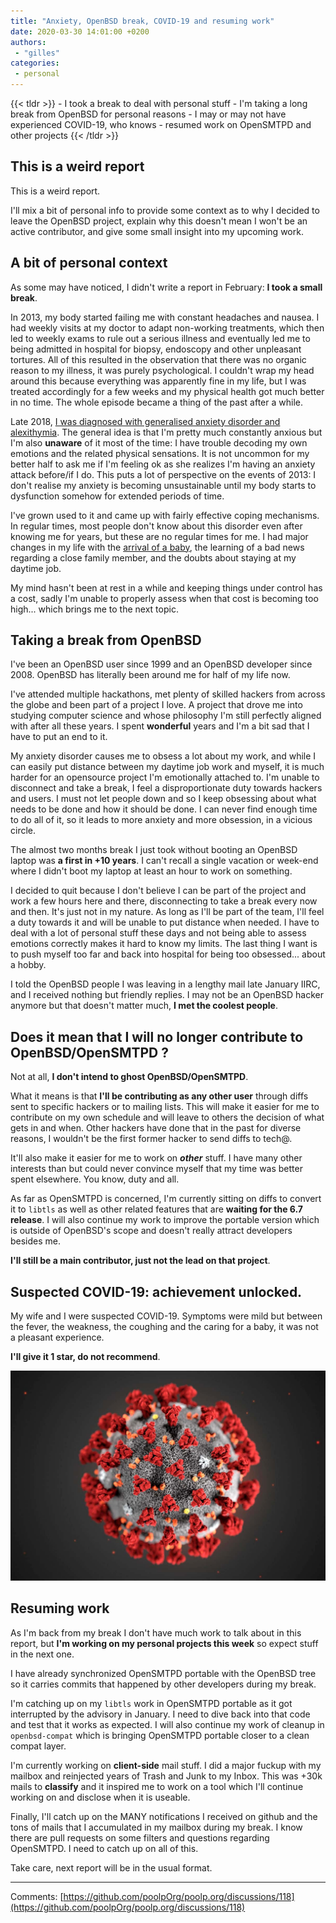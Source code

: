 ```yaml
---
title: "Anxiety, OpenBSD break, COVID-19 and resuming work"
date: 2020-03-30 14:01:00 +0200
authors:
 - "gilles"
categories:
 - personal
---
```


{{< tldr >}}
	- I took a break to deal with personal stuff
	- I'm taking a long break from OpenBSD for personal reasons
	- I may or may not have experienced COVID-19, who knows
	- resumed work on OpenSMTPD and other projects
{{< /tldr >}}


This is a weird report
--
This is a weird report.

I'll mix a bit of personal info to provide some context as to why I decided to leave the OpenBSD project,
explain why this doesn't mean I won't be an active contributor,
and give some small insight into my upcoming work.


A bit of personal context
--
As some may have noticed,
I didn't write a report in February:
**I took a small break**.


In 2013,
my body started failing me with constant headaches and nausea.
I had weekly visits at my doctor to adapt non-working treatments,
which then led to weekly exams to rule out a serious illness and eventually led me to being admitted in hospital for biopsy,
endoscopy and other unpleasant tortures.
All of this resulted in the observation that there was no organic reason to my illness,
it was purely psychological.
I couldn't wrap my head around this because everything was apparently fine in my life,
but I was treated accordingly for a few weeks and my physical health got much better in no time.
The whole episode became a thing of the past after a while.


Late 2018,
[I was diagnosed with generalised anxiety disorder and alexithymia](https://poolp.org/posts/2019-06-02/happy-new-year-2019-a-personal-post/).
The general idea is that I'm pretty much constantly anxious but I'm also **unaware** of it most of the time:
I have trouble decoding my own emotions and the related physical sensations.
It is not uncommon for my better half to ask me if I'm feeling ok as she realizes I'm having an anxiety attack before/if I do.
This puts a lot of perspective on the events of 2013:
I don't realise my anxiety is becoming unsustainable until my body starts to dysfunction somehow for extended periods of time.


I've grown used to it and came up with fairly effective coping mechanisms.
In regular times,
most people don't know about this disorder even after knowing me for years,
but these are no regular times for me.
I had major changes in my life with the
[arrival of a baby](https://poolp.org/posts/2019-09-21/september-2019-report-jules-opensmtpd-6.6.0-upcoming-release-and-related-things/),
the learning of a bad news regarding a close family member,
and the doubts about staying at my daytime job.


My mind hasn't been at rest in a while and keeping things under control has a cost,
sadly I'm unable to properly assess when that cost is becoming too high... which brings me to the next topic.


Taking a break from OpenBSD
--
I've been an OpenBSD user since 1999 and an OpenBSD developer since 2008.
OpenBSD has literally been around me for half of my life now.


I've attended multiple hackathons,
met plenty of skilled hackers from across the globe and been part of a project I love.
A project that drove me into studying computer science and whose philosophy I'm still perfectly aligned with after all these years.
I spent **wonderful** years and I'm a bit sad that I have to put an end to it.


My anxiety disorder causes me to obsess a lot about my work,
and while I can easily put distance between my daytime job work and myself,
it is much harder for an opensource project I'm emotionally attached to.
I'm unable to disconnect and take a break,
I feel a disproportionate duty towards hackers and users.
I must not let people down and so I keep obsessing about what needs to be done and how it should be done.
I can never find enough time to do all of it,
so it leads to more anxiety and more obsession,
in a vicious circle.

The almost two months break I just took without booting an OpenBSD laptop was **a first in +10 years**.
I can't recall a single vacation or week-end where I didn't boot my laptop at least an hour to work on something.


I decided to quit because I don't believe I can be part of the project and work a few hours here and there,
disconnecting to take a break every now and then.
It's just not in my nature.
As long as I'll be part of the team,
I'll feel a duty towards it and will be unable to put distance when needed.
I have to deal with a lot of personal stuff these days and not being able to assess emotions correctly makes it hard to know my limits.
The last thing I want is to push myself too far and back into hospital for being too obsessed... about a hobby.


I told the OpenBSD people I was leaving in a lengthy mail late January IIRC,
and I received nothing but friendly replies.
I may not be an OpenBSD hacker anymore but that doesn't matter much,
**I met the coolest people**.



Does it mean that I will no longer contribute to OpenBSD/OpenSMTPD ?
--
Not at all, **I don't intend to ghost OpenBSD/OpenSMTPD**.

What it means is that **I'll be contributing as any other user** through diffs sent to specific hackers or to mailing lists.
This will make it easier for me to contribute on my own schedule and will leave to others the decision of what gets in and when.
Other hackers have done that in the past for diverse reasons,
I wouldn't be the first former hacker to send diffs to tech@.

It'll also make it easier for me to work on **_other_** stuff.
I have many other interests than but could never convince myself that my time was better spent elsewhere.
You know, duty and all.

As far as OpenSMTPD is concerned,
I'm currently sitting on diffs to convert it to `libtls` as well as other related features that are **waiting for the 6.7 release**.
I will also continue my work to improve the portable version which is outside of OpenBSD's scope and doesn't really attract developers besides me.

**I'll still be a main contributor, just not the lead on that project**.


Suspected COVID-19: achievement unlocked.
--
My wife and I were suspected COVID-19.
Symptoms were mild but between the fever, the weakness, the coughing and the caring for a baby,
it was not a pleasant experience.

**I'll give it 1 star, do not recommend**.

<center>
	<img src="feature.jpg" />
</center>

Resuming work
--
As I'm back from my break I don't have much work to talk about in this report,
but **I'm working on my personal projects this week** so expect stuff in the next one.

I have already synchronized OpenSMTPD portable with the OpenBSD tree so it carries commits that happened by other developers during my break.

I'm catching up on my `libtls` work in OpenSMTPD portable as it got interrupted by the advisory in January.
I need to dive back into that code and test that it works as expected.
I will also continue my work of cleanup in `openbsd-compat` which is bringing OpenSMTPD portable closer to a clean compat layer.

I'm currently working on **client-side** mail stuff.
I did a major fuckup with my mailbox and reinjected years of Trash and Junk to my Inbox.
This was +30k mails to **classify** and it inspired me to work on a tool which I'll continue working on and disclose when it is useable.

Finally,
I'll catch up on the MANY notifications I received on github and the tons of mails that I accumulated in my mailbox during my break.
I know there are pull requests on some filters and questions regarding OpenSMTPD.
I need to catch up on all of this.

Take care,
next report will be in the usual format.


---- 
Comments: [https://github.com/poolpOrg/poolp.org/discussions/118](https://github.com/poolpOrg/poolp.org/discussions/118)
